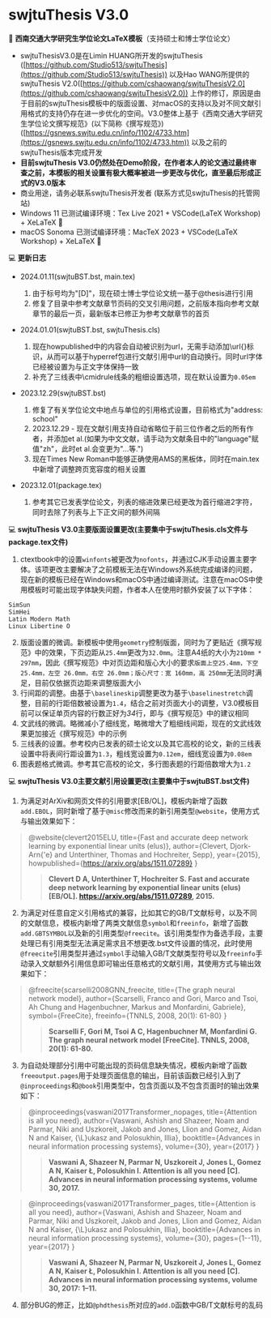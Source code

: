 # swjtuThesis V3.0


:tram: **西南交通大学研究生学位论文LaTeX模板**（支持硕士和博士学位论文）

- swjtuThesisV3.0是在Limin HUANG所开发的swjtuThesis ([https://github.com/Studio513/swjtuThesis](https://github.com/Studio513/swjtuThesis)) 以及Hao WANG所提供的swjtuThesis V2.0([https://github.com/cshaowang/swjtuThesisV2.0](https://github.com/cshaowang/swjtuThesisV2.0)) 上作的修订，原因是由于目前的swjtuThesis模板中的版面设置、对macOS的支持以及对不同文献引用格式的支持仍存在进一步优化的空间。V3.0整体上基于《西南交通大学研究生学位论文撰写规范》(以下简称《撰写规范》)([https://gsnews.swjtu.edu.cn/info/1102/4733.htm](https://gsnews.swjtu.edu.cn/info/1102/4733.htm)) 以及之前的swjtuThesis版本完成开发
- **目前swjtuThesis V3.0仍然处在Demo阶段，在作者本人的论文通过最终审查之前，本模板的相关设置有极大概率被进一步更改与优化，直至最后形成正式的V3.0版本**
- 商业用途，请务必联系swjtuThesis开发者 (联系方式见swjtuThesis的托管网站)
- Windows 11 已测试编译环境：Tex Live 2021 + VSCode(LaTeX Workshop) + XeLaTeX :dolphin:
- macOS Sonoma 已测试编译环境：MacTeX 2023 + VSCode(LaTeX Workshop) + XeLaTeX :dolphin:

:computer: **更新日志**
- 2024.01.11(swjtuBST.bst, main.tex)
  1. 由于标号均为"[D]"，现在硕士博士学位论文统一基于@thesis进行引用
  2. 修复了目录中参考文献章节页码的交叉引用问题，之前版本指向参考文献章节的最后一页，最新版本已修正为参考文献章节的首页

- 2024.01.01(swjtuBST.bst, swjtuThesis.cls)
  1. 现在howpublished中的内容会自动被识别为url，无需手动添加\url{}标识，从而可以基于hyperref包进行文献引用中url的自动换行。同时url字体已经被设置为与正文字体保持一致
  2. 补充了三线表中\cmidrule线条的粗细设置选项，现在默认设置为`0.05em`
  
- 2023.12.29(swjtuBST.bst)
  1. 修复了有关学位论文中地点与单位的引用格式设置，目前格式为"address: school"
  2. 2023.12.29 - 现在文献引用支持自动省略位于前三位作者之后的所有作者，并添加et al.(如果为中文文献，请手动为文献条目中的"language"赋值"zh"，此时et al.会变更为"...等.")
  3. 现在Times New Roman中能够正确使用AMS的黑板体，同时在main.tex中新增了调整跨页宽容度的相关设置
  
- 2023.12.01(package.tex)
  1. 参考其它已发表学位论文，列表的缩进效果已经更改为首行缩进2字符，同时去除了列表与上下正文间的额外间隔

:computer: **swjtuThesis V3.0主要版面设置更改(主要集中于swjtuThesis.cls文件与package.tex文件)**
1. ctextbook中的设置`winfonts`被更改为`nofonts`，并通过CJK手动设置主要字体。该项更改主要解决了之前模板无法在Windows外系统完成编译的问题，现在新的模板已经在Windows和macOS中通过编译测试。注意在macOS中使用模板时可能出现字体缺失问题，作者本人在使用时额外安装了以下字体：
```
SimSun
SimHei
Latin Modern Math
Linux Libertine O
```
2. 版面设置的微调。新模板中使用`geometry`控制版面，同时为了更贴近《撰写规范》中的效果，下页边距从`25.4mm`更改为`32.0mm`。注意A4纸的大小为`210mm * 297mm`，因此《撰写规范》中对页边距和版心大小的要求`版面上空25.4mm，下空25.4mm，左空 26.0mm，右空 26.0mm；版心尺寸：宽 160mm，高 250mm`无法同时满足，目前仅依据页边距来调整版面大小
3. 行间距的调整。由基于`\baselineskip`调整更改为基于`\baselinestretch`调整，目前的行距倍数被设置为`1.4`，结合之前对页面大小的调整，V3.0模板目前可以保证单页内容的行数正好为*34*行，即与《撰写规范》中的建议相同
4. 文武线的微调。略微减小了细线宽，略微增大了粗细线间距，现在的文武线效果更加接近《撰写规范》中的示例
5. 三线表的设置。参考校内已发表的硕士论文以及其它高校的论文，新的三线表设置中将表间行距设置为`1.3`，粗线宽设置为`0.12em`，细线宽设置为`0.08em`
6. 图表题格式微调。参考其它高校的论文，多行图表题的行距倍数增大为`1.2`

:computer: **swjtuThesis V3.0主要文献引用设置更改(主要集中于swjtuBST.bst文件)**
1. 为满足对ArXiv和网页文件的引用要求[EB/OL]，模板内新增了函数`add.EBOL`，同时新增了基于`@misc`修改而来的新引用类型`@website`，使用方式与输出效果如下：
>@website{clevert2015ELU,
>  title={Fast and accurate deep network learning by exponential linear units (elus)},
>  author={Clevert, Djork-Arn{\'e} and Unterthiner, Thomas and Hochreiter, Sepp},
>  year={2015},
>  howpublished={https://arxiv.org/abs/1511.07289}
>}
>> **Clevert D A, Unterthiner T, Hochreiter S. Fast and accurate deep network learning by exponential linear units (elus) [EB/OL]. https://arxiv.org/abs/1511.07289, 2015.**
2. 为满足对任意自定义引用格式的兼容，比如其它的GB/T文献标号，以及不同的文献信息，模板内新增了两类文献信息`symbol`和`freeinfo`，新增了函数`add.GBTSYMBOL`以及新的引用类型`@freecite`。该引用类型作为备选手段，主要处理已有引用类型无法满足需求且不想更改.bst文件设置的情况，此时使用`@freecite`引用类型并通过`symbol`手动输入GB/T文献类型符号以及`freeinfo`手动录入文献额外引用信息即可输出任意格式的文献引用，其使用方式与输出效果如下：
>@freecite{scarselli2008GNN_freecite,
>  title={The graph neural network model},
>  author={Scarselli, Franco and Gori, Marco and Tsoi, Ah Chung and Hagenbuchner, Markus and Monfardini, Gabriele},
>  symbol={FreeCite},
>  freeinfo={TNNLS, 2008, 20(1): 61-80}
>}
>> **Scarselli F, Gori M, Tsoi A C, Hagenbuchner M, Monfardini G. The graph neural network model [FreeCite]. TNNLS, 2008, 20(1): 61-80.**
3. 为自动处理部分引用中可能出现的页码信息缺失情况，模板内新增了函数`freeoutput.pages`用于处理页面信息的输出，目前该函数已经引入到了`@inproceedings`和`@book`引用类型中，包含页面以及不包含页面时的输出效果如下：
>@inproceedings{vaswani2017Transformer_nopages,
>  title={Attention is all you need},
>  author={Vaswani, Ashish and Shazeer, Noam and Parmar, Niki and Uszkoreit, Jakob and Jones, Llion and Gomez, Aidan N and Kaiser, {\L}ukasz and Polosukhin, Illia},
>  booktitle={Advances in neural information processing systems},
>  volume={30},
>  year={2017}
>}
>> **Vaswani A, Shazeer N, Parmar N, Uszkoreit J, Jones L, Gomez A N, Kaiser Ł, Polosukhin I. Attention is all you need [C]. Advances in neural information processing systems, volume 30, 2017.**

>@inproceedings{vaswani2017Transformer_pages,
>  title={Attention is all you need},
>  author={Vaswani, Ashish and Shazeer, Noam and Parmar, Niki and Uszkoreit, Jakob and Jones, Llion and Gomez, Aidan N and Kaiser, {\L}ukasz and Polosukhin, Illia},
>  booktitle={Advances in neural information processing systems},
>  volume={30},
>  pages={1--11},
>  year={2017}
>}
>> **Vaswani A, Shazeer N, Parmar N, Uszkoreit J, Jones L, Gomez A N, Kaiser Ł, Polosukhin I. Attention is all you need [C]. Advances in neural information processing systems, volume 30, 2017: 1–11.**
4. 部分BUG的修正，比如`@phdthesis`所对应的`add.D`函数中GB/T文献标号的乱码
